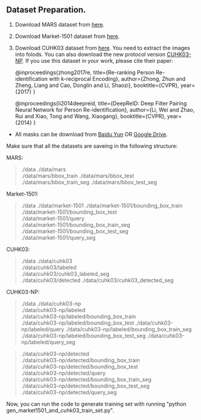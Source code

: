Dataset Preparation.
---
1) Download MARS dataset from [here](http://www.liangzheng.com.cn/Project/project_mars.html).

2) Download Market-1501 dataset from [here](http://www.liangzheng.org/Project/project_reid.html).

3) Download CUHK03 dataset from [here](https://github.com/zhunzhong07/person-re-ranking). You need to extract the images into folods. You can also download the new protocol version [CUHK03-NP](https://github.com/zhunzhong07/person-re-ranking/tree/master/CUHK03-NP). If you use this dataset in your work, please cite their paper:

    @inproceedings{zhong2017re,
      title={Re-ranking Person Re-identification with k-reciprocal Encoding},
      author={Zhong, Zhun and Zheng, Liang and Cao, Donglin and Li, Shaozi},
      booktitle={CVPR},
      year={2017}
    }
    
    @inproceedings{li2014deepreid,
    title={DeepReID: Deep Filter Pairing Neural Network for Person Re-identification},
    author={Li, Wei and Zhao, Rui and Xiao, Tong and Wang, Xiaogang},
    booktitle={CVPR},
    year={2014}
    }
    
* All masks can be download from [Baidu Yun](https://pan.baidu.com/s/16ZrlM1f_1_T-eZHmQTTkYg) OR [Google Drive](https://drive.google.com/drive/folders/1QVBDpH0B4k6cXKFYXBJ3HNVET_3gY0to?usp=sharing).

Make sure that all the datasets are saveing in the following structure:

MARS:
>./data 
>./data/mars    
>./data/mars/bbox_train 
>./data/mars/bbox_test  
>./data/mars/bbox_train_seg 
>./data/mars/bbox_test_seg  

Market-1501:
>./data 
>./data/market-1501 
>./data/market-1501/bounding_box_train  
>./data/market-1501/bounding_box_test   
>./data/market-1501/query   
>./data/market-1501/bounding_box_train_seg  
>./data/market-1501/bounding_box_test_seg   
>./data/market-1501/query_seg   

CUHK03:
>./data 
>./data/cuhk03  
>./data/cuhk03/labeled  
>./data/cuhk03/cuhk03_labeled_seg   
>./data/cuhk03/detected 
>./data/cuhk03/cuhk03_detected_seg  

CUHK03-NP:
>./data 
>./data/cuhk03-np   
>./data/cuhk03-np/labeled   
>./data/cuhk03-np/labeled/bounding_box_train    
>./data/cuhk03-np/labeled/bounding_box_test 
>./data/cuhk03-np/labeled/query 
>./data/cuhk03-np/labeled/bounding_box_train_seg    
>./data/cuhk03-np/labeled/bounding_box_test_seg 
>./data/cuhk03-np/labeled/query_seg 

>./data/cuhk03-np/detected  
>./data/cuhk03-np/detected/bounding_box_train   
>./data/cuhk03-np/detected/bounding_box_test    
>./data/cuhk03-np/detected/query    
>./data/cuhk03-np/detected/bounding_box_train_seg   
>./data/cuhk03-np/detected/bounding_box_test_seg    
>./data/cuhk03-np/detected/query_seg    

Now, you can run the code to generate training set with running "python gen_market1501_and_cuhk03_train_set.py".
